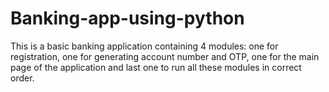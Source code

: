 # Banking-app-using-python
This is a basic banking application containing 4 modules: one for registration, one for generating account number and OTP, one for the main page of the application and last one to run all these modules in correct order. 
